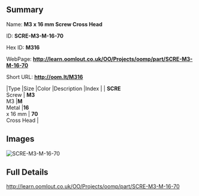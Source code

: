 

## Summary
 
Name: __M3 x 16 mm Screw Cross Head__

ID: __SCRE-M3-M-16-70__

Hex ID: __M316__

WebPage: __http://learn.oomlout.co.uk/OO/Projects/oomp/part/SCRE-M3-M-16-70__

Short URL: __http://oom.lt/M316__


|Type   |Size   |Color   |Description   |Index   |
| __SCRE__ <br>Screw  | __M3__<br>M3   |__M__<br>Metal    |__16__<br>x 16 mm    | __70__<br> Cross Head |


## Images
![SCRE-M3-M-16-70](http://oomlout.com/oomp-gen/parts/SCRE-M3-M-16-70/SCRE-M3-M-16-70_420.jpg)

## Full Details

 http://learn.oomlout.co.uk/OO/Projects/oomp/part/SCRE-M3-M-16-70

